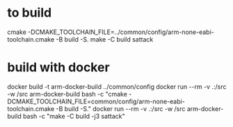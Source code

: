 # to build

cmake -DCMAKE_TOOLCHAIN_FILE=../common/config/arm-none-eabi-toolchain.cmake -B build -S.
make -C build sattack


# build with docker
docker build -t arm-docker-build ../common/config
docker run --rm -v .:/src -w /src arm-docker-build bash -c "cmake -DCMAKE_TOOLCHAIN_FILE=common/config/arm-none-eabi-toolchain.cmake -B build -S."
docker run --rm -v .:/src -w /src arm-docker-build bash -c "make -C build -j3 sattack"
